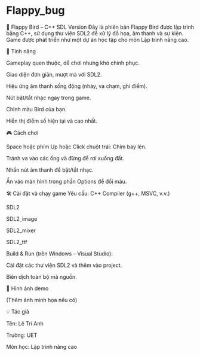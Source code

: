 # Flappy_bug
🐤 Flappy Bird – C++ SDL Version
Đây là phiên bản Flappy Bird được lập trình bằng C++, sử dụng thư viện SDL2 để xử lý đồ họa, âm thanh và sự kiện. Game được phát triển như một dự án học tập cho môn Lập trình nâng cao.

📌 Tính năng

Gameplay quen thuộc, dễ chơi nhưng khó chinh phục.

Giao diện đơn giản, mượt mà với SDL2.

Hiệu ứng âm thanh sống động (nhảy, va chạm, ghi điểm).

Nút bật/tắt nhạc ngay trong game.

Chỉnh màu Bird của bạn.

Hiển thị điểm số hiện tại và cao nhất.

🎮 Cách chơi

Space hoặc phím Up hoặc Click chuột trái: Chim bay lên.

Tránh va vào các ống và đừng để rơi xuống đất.

Nhấn nút âm thanh để bật/tắt nhạc.

Ấn vào màn hình trong phần Options để đổi màu.

🛠️ Cài đặt và chạy game
Yêu cầu:
C++ Compiler (g++, MSVC, v.v.)

SDL2

SDL2_image

SDL2_mixer

SDL2_ttf

Build & Run (trên Windows – Visual Studio):

Cài đặt các thư viện SDL2 và thêm vào project.

Biên dịch toàn bộ mã nguồn.

📸 Hình ảnh demo

(Thêm ảnh minh họa nếu có)

💡 Tác giả

Tên: Lê Trí Anh

Trường: UET

Môn học: Lập trình nâng cao




